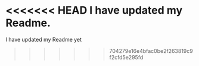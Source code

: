 <<<<<<< HEAD
I have updated my Readme.
=======
I have updated my Readme yet
>>>>>>> 704279e16e4bfac0be2f263819c9f2cfd5e295fd
